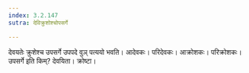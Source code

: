 ```yaml
---
index: 3.2.147
sutra: देविक्रुशोश्चोपसर्गे

---
```

देवयतेः क्रुशेश्च उपसर्गे उपपदे वुञ् पत्ययो भवति। आदेवकः। परिदेवकः। आक्रोशकः। परिक्रोशकः। उपसर्गे इति किम्? देवयिता। क्रोष्टा।